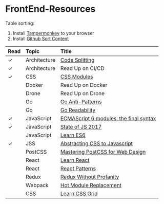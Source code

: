 # FrontEnd-Resources

Table sorting:
1. Install [Tampermonkey](https://chrome.google.com/webstore/detail/tampermonkey/dhdgffkkebhmkfjojejmpbldmpobfkfo/related) to your browser
2. Install [Github Sort Content](https://greasyfork.org/en/scripts/21373-github-sort-content)


| Read | Topic        | Title                                                                                                                              |
|------|:-------------|:-----------------------------------------------------------------------------------------------------------------------------------|
| ✓    | Architecture | [Code Splitting](https://github.com/webpack/docs/wiki/code-splitting)                                                              |
| ✓    | Architecture | Read Up on CI/CD                                                                                                                   |
| ✓    | CSS          | [CSS Modules](https://github.com/css-modules/css-modules)                                                                          |
|      | Docker       | Read Up on Docker                                                                                                                  |
|      | Drone        | Read Up on Drone                                                                                                                   |
|      | Go           | [Go Anti-Patterns](https://www.reddit.com/r/golang/comments/2u2ke0/share_your_golang_antipatterns/#bottom-comments)                |
|      | Go           | [Go Readability](https://talks.golang.org/2014/readability.slide#1)                                                                |
| ✓    | JavaScript   | [ECMAScript 6 modules: the final syntax](http://2ality.com/2014/09/es6-modules-final.html)                                         |
| ✓    | JavaScript   | [State of JS 2017](https://stateofjs.com/2017/connections/)                                                                        |
|      | JavaScript   | [Learn ES6](https://es6.io/)                                                                                                       |
| ✓    | JSS          | [Abstracting CSS to Javascript](http://cssinjs.org/?v=v9.3.3)                                                                      |
|      | PostCSS      | [Mastering PostCSS for Web Design](https://www.packtpub.com/web-development/mastering-postcss-web-design)                          |
|      | React        | [Learn React](https://learnreact.com/)                                                                                             |
|      | React        | [React Patterns](https://reactpatterns.com/)                                                                                       |
|      | Redux        | [Redux Without Profanity](https://drive.google.com/a/restlessbandit.com/file/d/1o9GTPU83WSyB1MroOihxz4obd9Ec1qd6/view?usp=sharing) |
|      | Webpack      | [Hot Module Replacement](https://webpack.github.io/docs/hot-module-replacement.html)                                               |
|      | CSS          | [Learn CSS Grid](https://scrimba.com/g/gR8PTE)                                                                                     |
